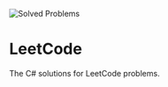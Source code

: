![Solved Problems](https://img.shields.io/badge/Solved%20Problems-28-green)
# LeetCode
The C# solutions for LeetCode problems.
